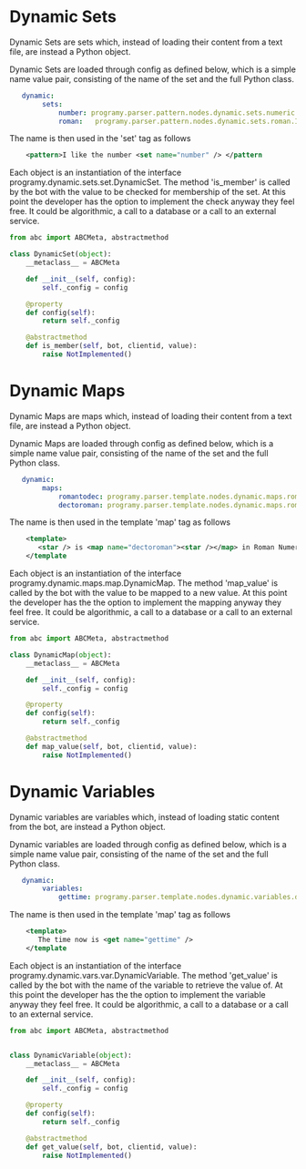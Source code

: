 # Dynamic Sets<a name="dsets">
Dynamic Sets are sets which, instead of loading their content from a text file, are instead a Python object. 

Dynamic Sets are loaded through config as defined below, which is a simple name value pair, consisting of the name of the set and the full Python class.
```yaml
   dynamic:
        sets:
            number: programy.parser.pattern.nodes.dynamic.sets.numeric.IsNumeric
            roman:   programy.parser.pattern.nodes.dynamic.sets.roman.IsRomanNumeral
```
The name is then used in the 'set' tag as follows
```xml
    <pattern>I like the number <set name="number" /> </pattern
````
Each object is an instantiation of the interface programy.dynamic.sets.set.DynamicSet. The method 'is_member' is called by the bot with the value to be checked for membership of the set. At this point the developer has the option to implement the check anyway they feel free. It could be algorithmic, a call to a database or a call to an external service.
```python
from abc import ABCMeta, abstractmethod

class DynamicSet(object):
    __metaclass__ = ABCMeta

    def __init__(self, config):
        self._config = config

    @property
    def config(self):
        return self._config

    @abstractmethod
    def is_member(self, bot, clientid, value):
        raise NotImplemented()
```

# Dynamic Maps<a name="dmaps">
Dynamic Maps are maps which, instead of loading their content from a text file, are instead a Python object. 

Dynamic Maps are loaded through config as defined below, which is a simple name value pair, consisting of the name of the set and the full Python class.
```yaml
   dynamic:
        maps:
            romantodec: programy.parser.template.nodes.dynamic.maps.roman.MapRomanToDecimal
            dectoroman: programy.parser.template.nodes.dynamic.maps.roman.MapDecimalToRoman
```
The name is then used in the template 'map' tag as follows
```xml
    <template>
       <star /> is <map name="dectoroman"><star /></map> in Roman Numerals
    </template
````
Each object is an instantiation of the interface programy.dynamic.maps.map.DynamicMap. The method 'map_value' is called by the bot with the value to be mapped to a new value. At this point the developer has the the option to implement the mapping anyway they feel free. It could be algorithmic, a call to a database or a call to an external service.
```python
from abc import ABCMeta, abstractmethod

class DynamicMap(object):
    __metaclass__ = ABCMeta

    def __init__(self, config):
        self._config = config

    @property
    def config(self):
        return self._config

    @abstractmethod
    def map_value(self, bot, clientid, value):
        raise NotImplemented()
```

# Dynamic Variables<a name="dvars">
Dynamic variables are variables which, instead of loading static content from the bot, are instead a Python object. 

Dynamic variables are loaded through config as defined below, which is a simple name value pair, consisting of the name of the set and the full Python class.

```yaml
   dynamic:
        variables:
            gettime: programy.parser.template.nodes.dynamic.variables.datetime.GetTime
```

The name is then used in the template 'map' tag as follows

```xml
    <template>
       The time now is <get name="gettime" />
    </template
````

Each object is an instantiation of the interface programy.dynamic.vars.var.DynamicVariable. The method 'get_value' is called by the bot with the name of the variable to retrieve the value of. At this point the developer has the the option to implement the variable anyway they feel free. It could be algorithmic, a call to a database or a call to an external service.

```python
from abc import ABCMeta, abstractmethod


class DynamicVariable(object):
    __metaclass__ = ABCMeta

    def __init__(self, config):
        self._config = config

    @property
    def config(self):
        return self._config

    @abstractmethod
    def get_value(self, bot, clientid, value):
        raise NotImplemented()
```